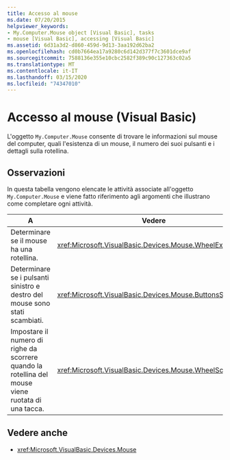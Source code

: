 ```yaml
---
title: Accesso al mouse
ms.date: 07/20/2015
helpviewer_keywords:
- My.Computer.Mouse object [Visual Basic], tasks
- mouse [Visual Basic], accessing [Visual Basic]
ms.assetid: 6d31a3d2-d860-459d-9d13-3aa192d62ba2
ms.openlocfilehash: cd0b7664ea17a9280c6d142d377f7c3601dce9af
ms.sourcegitcommit: 7588136e355e10cbc2582f389c90c127363c02a5
ms.translationtype: MT
ms.contentlocale: it-IT
ms.lasthandoff: 03/15/2020
ms.locfileid: "74347010"
---
```

# <a name="accessing-the-mouse-visual-basic"></a>Accesso al mouse (Visual Basic)

L'oggetto `My.Computer.Mouse` consente di trovare le informazioni sul mouse del computer, quali l'esistenza di un mouse, il numero dei suoi pulsanti e i dettagli sulla rotellina.  
  
## <a name="remarks"></a>Osservazioni  

 In questa tabella vengono elencate le attività associate all'oggetto `My.Computer.Mouse` e viene fatto riferimento agli argomenti che illustrano come completare ogni attività.  
  
|A|Vedere|  
|--------|---------|  
|Determinare se il mouse ha una rotellina.|<xref:Microsoft.VisualBasic.Devices.Mouse.WheelExists>|  
|Determinare se i pulsanti sinistro e destro del mouse sono stati scambiati.|<xref:Microsoft.VisualBasic.Devices.Mouse.ButtonsSwapped>|  
|Impostare il numero di righe da scorrere quando la rotellina del mouse viene ruotata di una tacca.|<xref:Microsoft.VisualBasic.Devices.Mouse.WheelScrollLines>|  
  
## <a name="see-also"></a>Vedere anche

- <xref:Microsoft.VisualBasic.Devices.Mouse>
